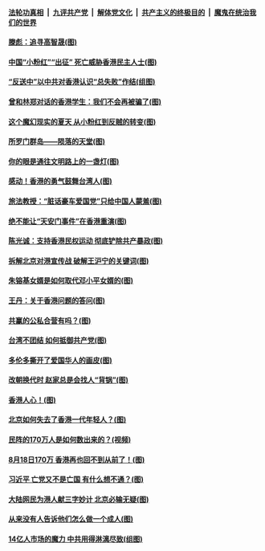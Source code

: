 ####  [法轮功真相](../../../../basic/blob/master/README.md?t=08231452) &nbsp;|&nbsp; [九评共产党](../../../../9ping.md/blob/master/README.md?t=08231452) &nbsp;|&nbsp; [解体党文化](../../../../jtdwh.md/blob/master/README.md?t=08231452)  &nbsp;|&nbsp; [共产主义的终极目的](../../../../gczydzjmd.md/blob/master/README.md?t=08231452) &nbsp;|&nbsp; [魔鬼在统治我们的世界](../../../../mgztzwmdsj.md/blob/master/README.md?t=08231452) 

#### [滕彪：追寻高智晟(图)](../pages/p4/904690.md?t=08231452) 

#### [中国“小粉红”“出征” 死亡威胁香港民主人士(图)](../pages/p4/904671.md?t=08231452) 

#### [“反送中”以中共对香港认识“总失败”作结(组图)](../pages/p4/904669.md?t=08231452) 

#### [曾和林郑对话的香港学生：我们不会再被骗了(图)](../pages/p4/904663.md?t=08231452) 

#### [这个魔幻现实的夏天 从小粉红到反贼的转变(图)](../pages/p4/904653.md?t=08231452) 

#### [所罗门群岛——陨落的天堂(图)](../pages/p4/904646.md?t=08231452) 

#### [你的眼是通往文明路上的一盏灯(图)](../pages/p4/904552.md?t=08231452) 

#### [感动！香港的勇气鼓舞台湾人(图)](../pages/p4/904548.md?t=08231452) 

#### [旅法教授：“脏话豪车爱国党”只给中国人蒙羞(图)](../pages/p4/904546.md?t=08231452) 

#### [绝不能让“天安门事件”在香港重演(图)](../pages/p4/904543.md?t=08231452) 

#### [陈光诚：支持香港民权运动 彻底铲除共产暴政(图)](../pages/p4/904542.md?t=08231452) 

#### [拆解北京对港宣传战 破解王沪宁的关键词(图)](../pages/p4/904541.md?t=08231452) 

#### [朱镕基女婿是如何取代邓小平女婿的(图)](../pages/p4/904531.md?t=08231452) 

#### [王丹：关于香港问题的答问(图)](../pages/p4/904445.md?t=08231452) 

#### [共赢的公私合营有吗？(图)](../pages/p4/904442.md?t=08231452) 

#### [台湾不团结 如何抵御共产党(图)](../pages/p4/904439.md?t=08231452) 

#### [多伦多撕开了爱国华人的画皮(图)](../pages/p4/904436.md?t=08231452) 

#### [改朝换代时 赵家总是会找人“背锅”(图)](../pages/p4/904431.md?t=08231452) 

#### [香港人心！(图)](../pages/p4/904301.md?t=08231452) 

#### [北京如何失去了香港一代年轻人？(图)](../pages/p4/904297.md?t=08231452) 

#### [民阵的170万人是如何数出来的？(视频)](../pages/p4/904295.md?t=08231452) 

#### [8月18日170万 香港再也回不到从前了！(图)](../pages/p4/904293.md?t=08231452) 

#### [习近平 亡党又不是亡国 有什么想不通？(图)](../pages/p4/904292.md?t=08231452) 

#### [大陆网民为港人献三字妙计 北京必输无疑(图)](../pages/p4/904289.md?t=08231452) 

#### [从来没有人告诉他们怎么做一个成人(图)](../pages/p4/904168.md?t=08231452) 

#### [14亿人市场的魔力 中共用得淋漓尽致(组图)](../pages/p4/904174.md?t=08231452) 

